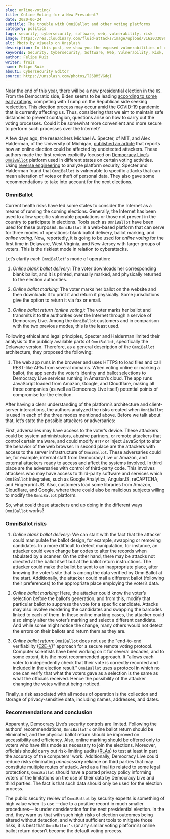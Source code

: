 ```yaml
---
slug: online-voting/
title: Online Voting for a New President?
date: 2020-06-24
subtitle: The trouble with OmniBallot and other voting platforms
category: politics
tags: security, cybersecurity, software, web, vulnerability, risk
image: https://res.cloudinary.com/fluid-attacks/image/upload/v1620330960/blog/online-voting/cover_hrlrgj.webp
alt: Photo by visuals on Unsplash
description: In this post, we show you the exposed vulnerabilities of one of the many online voting options likely to be used in the upcoming presidential election.
keywords: Security, Cybersecurity, Software, Web, Vulnerability, Risk, Ethical Hacking, Pentesting
author: Felipe Ruiz
writer: fruiz
name: Felipe Ruiz
about1: Cybersecurity Editor
source: https://unsplash.com/photos/TJ6BM5VGdgI
---
```


Near the end of this year, there will be a new presidential election in
the `US`. From the Democratic side, Biden seems to be leading [according
to some early
ratings](https://www.npr.org/2020/06/17/877951588/2020-electoral-map-ratings-biden-has-an-edge-over-trump-with-5-months-to-go),
competing with Trump on the Republican side seeking reelection. This
election process may occur amid the
[COVID-19](https://www.nature.com/articles/s41591-020-0820-9) pandemic
that is currently affecting us. Thus, considering that we aim to
maintain safe distances to prevent contagion, questions arise on how to
carry out the voting processes. Could it be somewhat more convenient and
more secure to perform such processes over the Internet?

A few days ago, the researchers Michael A. Specter, of MIT, and Alex
Halderman, of the University of Michigan, [published an
article](https://internetpolicy.mit.edu/wp-content/uploads/2020/06/OmniBallot.pdf)
that reports how an online election could be affected by undetected
attackers. These authors made the first review explicitly focused on
[Democracy Live’s
`OmniBallot`](https://democracylive.com/omniballot-online/) platform
used in different states on certain voting activities. Using [reverse
engineering](../reverse-engineering/) to analyze platform security,
Specter and Halderman found that `OmniBallot` is vulnerable to specific
attacks that can mean alteration of votes or theft of personal data.
They also gave some recommendations to take into account for the next
elections.

### OmniBallot

Current health risks have led some states to consider the Internet as a
means of running the coming elections. Generally, the Internet has been
used to allow specific vulnerable populations or those not present in
the country to participate in elections. Tools such as `OmniBallot` have
been used for these purposes. `OmniBallot` is a web-based platform that
can serve for three modes of operations: blank ballot delivery, ballot
marking, and *online voting*. Now, reportedly, it is going to be used
for *online voting* for the first time in Delaware, West Virginia, and
New Jersey with larger groups of voters. This is the riskiest mode in
relation to cyberattacks.

Let’s clarify each `OmniBallot’s` mode of operation:

1. *Online blank ballot delivery:* The voter downloads her
    corresponding blank ballot, and it is printed, manually marked, and
    physically returned to the election authorities.

2. *Online ballot marking:* The voter marks her ballot on the website
    and then downloads it to print it and return it physically. Some
    jurisdictions give the option to return it via fax or email.

3. *Online ballot return (online voting):* The voter marks her ballot
    and transmits it to the authorities over the Internet through a
    service of Democracy Live. Among the `OmniBallot` customers and in
    comparison with the two previous modes, this is the least used.

Following ethical and legal principles, Specter and Halderman limited
their analysis to the publicly available parts of `OmniBallot`,
specifically the Delaware version. Therefore, as a general description
of the `OmniBallot` architecture, they proposed the following:

<div class="blog-questions">

1. The web app runs in the browser and uses HTTPS to load files and
    call REST-like APIs from several domains. When voting online or
    marking a ballot, the app sends the voter’s identity and ballot
    selections to Democracy Live services running in Amazon’s cloud. The
    app runs JavaScript loaded from Amazon, Google, and Cloudflare,
    making all three companies (as well as Democracy Live itself)
    potential points of compromise for the election.

</div>

After having a clear understanding of the platform’s architecture and
client-server interactions, the authors analyzed the risks created when
`OmniBallot` is used in each of the three modes mentioned above. Before
we talk about that, let’s state the possible attackers or adversaries:

First, adversaries may have access to the voter’s device. These
attackers could be system administrators, abusive partners, or remote
attackers that control certain malware, and could modify `HTTP` or
inject JavaScript to alter the behavior of the web browser. In second
place are the attackers with access to the server infrastructure of
`OmniBallot`. These adversaries could be, for example, internal staff
from Democracy Live or Amazon, and external attackers ready to access
and affect the systems involved. In third place are the adversaries with
control of third-party code. This involves attackers who may have access
to third-party software and services which `OmniBallot` integrates, such
as Google Analytics, AngularJS, reCAPTCHA, and Fingerprint JS. Also,
customers load some libraries from Amazon, Cloudflare, and Google, where
there could also be malicious subjects willing to modify the
`OmniBallot` platform.

So, what could these attackers end up doing in the different ways
`OmniBallot` works?

### OmniBallot risks

1. *Online blank ballot delivery:* We can start with the fact that the
    attacker could manipulate the ballot design, for example, swapping
    or removing candidates. In a more difficult to detect manipulation,
    for instance, an attacker could even change bar codes to alter the
    records when tabulated by a scanner. On the other hand, there may be
    attacks not directed at the ballot itself but at the ballot return
    instructions. The attacker could make the ballot be sent to an
    inappropriate place, after knowing the voter’s site that is among
    the data verified by OmniBallot at the start. Additionally, the
    attacker could mail a different ballot (following their preferences)
    to the appropriate place employing the voter’s data.

2. *Online ballot marking:* Here, the attacker could know the voter’s
    selection before the ballot’s generation, and from this, modify that
    particular ballot to suppress the vote for a specific candidate.
    Attacks may also involve reordering the candidates and swapping the
    barcodes linked to each of them. In these online marking cases, the
    attacker could also simply alter the voter’s marking and select a
    different candidate. And while some might notice the change, many
    others would not detect the errors on their ballots and return them
    as they are.

3. *Online ballot return:* `OmniBallot` does not use the "end-to-end
    verifiability ([E2E-V](https://arxiv.org/abs/1504.03778))" approach
    for a secure remote voting protocol. Computer scientists have been
    working on it for several decades, and to some extent, it is the
    most recommended approach. It "allows each voter to independently
    check that their vote is correctly recorded and included in the
    election result." `OmniBallot` uses a protocol in which no one can
    verify that what the voters gave as a selection is the same as what
    the officials received. Hence the possibility of the attacker
    changing the votes without being noticed.

Finally, a risk associated with all modes of operation is the collection
and storage of privacy-sensitive data, including names, addresses, and
dates.

### Recommendations and conclusion

Apparently, Democracy Live’s security controls are limited. Following
the authors' recommendations, `OmniBallot’s` online ballot return should
be eliminated, and the physical ballot return should be improved on
accessibility and efficiency. Also, online marking should be offered
only to voters who have this mode as necessary to join the elections.
Moreover, officials should carry out risk-limiting audits
([RLAs](https://en.wikipedia.org/wiki/Risk-limiting_audit)) to test at
least in part the accuracy of the computers' work. Additionally,
Democracy Live could reduce risks eliminating *unnecessary* reliance on
third parties that may constitute multiple routes of attack. And as a
final tip related to some legal protections, `OmniBallot` should have a
posted privacy policy informing voters of the limitations on the use of
their data by Democracy Live and third parties. The fact is that such
data should only be used for the election process.

The public security review of `OmniBallot` by security experts is
something of high value when its use —due to a positive record in much
smaller procedures— is under consideration for the next presidential
election. In the end, they warn us that with such high risks of election
outcomes being altered without detection, and without sufficient tools
to mitigate those risks, it is best that `OmniBallot’s` (or any similar
voting platform’s) online ballot return doesn’t become the default
voting process.
